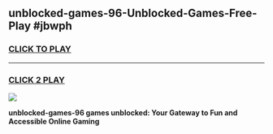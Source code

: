 
## unblocked-games-96-Unblocked-Games-Free-Play #jbwph
<h3>
<a href="https://us.freeplayer.one?title=unblocked-games-96&ref=9M">CLICK TO PLAY</a></h3>
<hr>

<h3>
<a href="https://us.freeplayer.one?title=unblocked-games-96&ref=9M">CLICK 2 PLAY</a>
  
</h3>

<a href="https://us.freeplayer.one?title=unblocked-games-96&ref=9M"><img src="https://clearcache.store/games.png"></a>


**unblocked-games-96 games unblocked: Your Gateway to Fun and Accessible Online Gaming**
